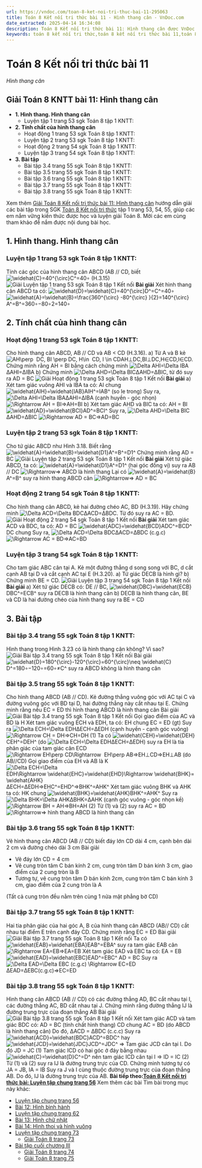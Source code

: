 ```yaml
---
url: https://vndoc.com/toan-8-ket-noi-tri-thuc-bai-11-295063
title: Toán 8 Kết nối tri thức bài 11 - Hình thang cân - VnDoc.com
date_extracted: 2025-04-14 16:34:08
description: Toán 8 Kết nối tri thức bài 11: Hình thang cân được VnDoc biên soạn lời giải nhằm giúp các em nắm được nội dung bài Hình thang cân, Toán 8 sách Kết nối tri thức. Mời các em tham khảo lời giải
keywords: toán 8 kết nối tri thức,toán 8 kết nối tri thức bài 11,toán 8 kết nối tri thức bài Hình thang cân,toán lớp 8 kết nối tri thức,giải toán 8 kết nối tri thức,giải sgk toán 8 kết nối tri thức,sgk toán 8 kết nối tri thức với cuộc sống,toán 8 bài 11 hình thang cân,bài 11 hình thang cân,toán lớp 8 bài 11 hình thang cân,hình thang cân lớp 8 kết nối tri thức,toán 8 bài 11,toán lớp 8 bài 11,bài 11 hình thang cân lớp 8
---
```


# Toán 8 Kết nối tri thức bài 11
 _Hình thang cân_
## **Giải Toán 8 KNTT bài 11: Hình thang cân**
  * **1\. Hình thang. Hình thang cân**
    * Luyện tập 1 trang 53 sgk Toán 8 tập 1 KNTT: 
  * **2\. Tính chất của hình thang cân**
    * Hoạt động 1 trang 53 sgk Toán 8 tập 1 KNTT: 
    * Luyện tập 2 trang 53 sgk Toán 8 tập 1 KNTT: 
    * Hoạt động 2 trang 54 sgk Toán 8 tập 1 KNTT: 
    * Luyện tập 3 trang 54 sgk Toán 8 tập 1 KNTT: 
  * **3\. Bài tập**
    * Bài tập 3.4 trang 55 sgk Toán 8 tập 1 KNTT: 
    * Bài tập 3.5 trang 55 sgk Toán 8 tập 1 KNTT: 
    * Bài tập 3.6 trang 55 sgk Toán 8 tập 1 KNTT: 
    * Bài tập 3.7 trang 55 sgk Toán 8 tập 1 KNTT: 
    * Bài tập 3.8 trang 55 sgk Toán 8 tập 1 KNTT: 

Xem thêm
[Giải Toán 8 Kết nối tri thức bài 11: Hình thang cân](<https://vndoc.com/toan-8-ket-noi-tri-thuc-bai-11-295063>) hướng dẫn giải các bài tập trong SGK [Toán 8 Kết nối tri thức](<https://vndoc.com/toan-8-ket-noi-tri-thuc>) tập 1 trang 53, 54, 55, giúp các em nắm vững kiến thức được học và luyện giải Toán 8. Mời các em cùng tham khảo để nắm được nội dung bài học.
## 1\. Hình thang. Hình thang cân
### **Luyện tập 1 trang 53 sgk Toán 8 tập 1 KNTT:**
Tính các góc của hình thang cân ABCD \(AB // CD, biết ![\\widehat{C}=40^{\\circ}](https://i.vdoc.vn/data/image/blank.png)C^=40∘ \(H.3.15\)
![Giải Luyện tập 1 trang 53 sgk Toán 8 tập 1 Kết nối](https://i.vdoc.vn/data/image/2023/04/23/bai-1-1.png)
**Bài giải**
Xét hình thang cân ABCD ta có: ![\\widehat{D}=\\widehat{C}=40^{\\circ}](https://i.vdoc.vn/data/image/blank.png)D^=C^=40∘
![\\widehat{A}=\\widehat{B}=\\frac{360^{\\circ} -80^{\\circ} }{2}=140^{\\circ}](https://i.vdoc.vn/data/image/blank.png)A^=B^=360∘−80∘2=140∘
## 2\. Tính chất của hình thang cân
### **Hoạt động 1 trang 53 sgk Toán 8 tập 1 KNTT:**
Cho hình thang cân ABCD, AB // CD và AB < CD \(H.3.16\).
a\) Từ A và B kẻ ![AH\\perp  DC, BI \\perp DC, H\\in  CD, I \\in CD](https://i.vdoc.vn/data/image/blank.png)AH⊥DC,BI⊥DC,H∈CD,I∈CD. Chứng minh rằng AH = BI bằng cách chứng minh ![\\Delta AHI=\\Delta IBA](https://i.vdoc.vn/data/image/blank.png)ΔAHI=ΔIBA
b\) Chứng minh ![\\Delta AHD=\\Delta BIC](https://i.vdoc.vn/data/image/blank.png)ΔAHD=ΔBIC, từ đó suy ra AD = BC
![Giải Hoạt động 1 trang 53 sgk Toán 8 tập 1 Kết nối](https://i.vdoc.vn/data/image/2023/04/23/bai-1-2.png)
**Bài giải**
a\) Xét tam giác vuông AHI và IBA ta có:
AI chung
![\\widehat{AIH}=\\widehat{IAB}](https://i.vdoc.vn/data/image/blank.png)AIH^=IAB^ \(so le trong\)
Suy ra, ![\\Delta AHI=\\Delta IBA](https://i.vdoc.vn/data/image/blank.png)ΔAHI=ΔIBA \(cạnh huyền - góc nhọn\)
![\\Rightarrow AH = BI](https://i.vdoc.vn/data/image/blank.png)⇒AH=BI
b\) Xét tam giác AHD và BIC ta có:
AH = BI
![\\widehat{AD}=\\widehat{BCI}](https://i.vdoc.vn/data/image/blank.png)AD^=BCI^
Suy ra, ![\\Delta AHD=\\Delta BIC](https://i.vdoc.vn/data/image/blank.png)ΔAHD=ΔBIC
![\\Rightarrow AD = BC](https://i.vdoc.vn/data/image/blank.png)⇒AD=BC
### **Luyện tập 2 trang 53 sgk Toán 8 tập 1 KNTT:**
Cho tứ giác ABCD như Hình 3.18.
Biết rằng ![\\widehat{A}=\\widehat{B}=\\widehat{D1}](https://i.vdoc.vn/data/image/blank.png)A^=B^=D1^
Chứng minh rằng AD = BC
![Giải Luyện tập 2 trang 53 sgk Toán 8 tập 1 Kết nối](https://i.vdoc.vn/data/image/2023/04/23/bai-1-3.png)
**Bài giải**
Xét tứ giác ABCD, ta có: ![\\widehat{A}=\\widehat{D1}](https://i.vdoc.vn/data/image/blank.png)A^=D1^ \(hai góc đồng vị\) suy ra AB // DC ![\\Rightarrow](https://i.vdoc.vn/data/image/blank.png)⇒ ABCD là hình thang
Lại có ![\\widehat{A}=\\widehat{B}](https://i.vdoc.vn/data/image/blank.png)A^=B^ suy ra hình thang ABCD cân ![\\Rightarrow](https://i.vdoc.vn/data/image/blank.png)⇒ AD = BC
### **Hoạt động 2 trang 54 sgk Toán 8 tập 1 KNTT:**
Cho hình thang cân ABCD, kẻ hai đường chéo AC, BD \(H.3.19\). Hãy chứng minh ![\\Delta ACD=\\Delta BDC](https://i.vdoc.vn/data/image/blank.png)ΔACD=ΔBDC. Từ đó suy ra AC = BD.
![Giải Hoạt động 2 trang 54 sgk Toán 8 tập 1 Kết nối](https://i.vdoc.vn/data/image/2023/04/23/bai-1-4.png)
**Bài giải**
Xét tam giác ACD và BDC, ta có:
AD = BC
![\\widehat{ADC}=\\widehat{BCD}](https://i.vdoc.vn/data/image/blank.png)ADC^=BCD^
DC chung
Suy ra, ![\\Delta ACD=\\Delta BDC](https://i.vdoc.vn/data/image/blank.png)ΔACD=ΔBDC \(c.g.c\) ![\\Rightarrow AC = BD](https://i.vdoc.vn/data/image/blank.png)⇒AC=BD
### **Luyện tập 3 trang 54 sgk Toán 8 tập 1 KNTT:**
Cho tam giác ABC cân tại A. Kẻ một đường thẳng d song song với BC, d cắt cạnh AB tại D và cắt cạnh AC tại E \(H.3.20\).
a\) Tứ giác DECB là hình gì?
b\) Chứng minh BE = CD.
![Giải Luyện tập 3 trang 54 sgk Toán 8 tập 1 Kết nối](https://i.vdoc.vn/data/image/2023/04/23/bai-1-5.png)
**Bài giải**
a\) Xét tứ giác DECB có: DE // BC, ![\\widehat{DBC}=\\widehat{ECB}](https://i.vdoc.vn/data/image/blank.png)DBC^=ECB^ suy ra DECB là hình thang cân
b\) DECB là hình thang cân, BE và CD là hai đường chéo của hình thang suy ra BE = CD
## 3\. Bài tập
### **Bài tập 3.4 trang 55 sgk Toán 8 tập 1 KNTT:**
Hình thang trong Hình 3.23 có là hình thang cân không? Vì sao?
![Giải Bài tập 3.4 trang 55 sgk Toán 8 tập 1 Kết nối](https://i.vdoc.vn/data/image/2023/04/23/bai-1-6.png)
Bài giải
![\\widehat{D}=180^{\\circ}-120^{\\circ}=60^{\\circ}\\neq \\widehat{C}](https://i.vdoc.vn/data/image/blank.png)D^=180∘−120∘=60∘≠C^ suy ra ABCD không là hình thang cân
### **Bài tập 3.5 trang 55 sgk Toán 8 tập 1 KNTT:**
Cho hình thang ABCD \(AB // CD\). Kẻ đường thẳng vuông góc với AC tại C và đường vuông góc với BD tại D, hai đường thẳng này cắt nhau tại E. Chứng minh rằng nếu EC = ED thì hình thang ABCD là hình thang cân
Bài giải
![Giải Bài tập 3.4 trang 55 sgk Toán 8 tập 1 Kết nối](https://i.vdoc.vn/data/image/2023/04/23/bai-1-7.png)
Gọi giao điểm của AC và BD là H
Xét tam giác vuông ECH và EDH, ta có:
EH chung
EC = ED \(gt\)
Suy ra ![\\Delta ECH=\\Delta EDH](https://i.vdoc.vn/data/image/blank.png)ΔECH=ΔEDH \(cạnh huyền - cạnh góc vuông\) ![\\Rightarrow CH = DH](https://i.vdoc.vn/data/image/blank.png)⇒CH=DH \(1\)
Ta có ![\\widehat{CEH}=\\widehat{DEH}](https://i.vdoc.vn/data/image/blank.png)CEH^=DEH^ \(do ![\\Delta ECH=\\Delta EDH](https://i.vdoc.vn/data/image/blank.png)ΔECH=ΔEDH\) suy ra EH là tia phân giác của tam giác cân ECD ![\\Rightarrow EH\\perp CD\\Rightarrow  EH\\perp AB](https://i.vdoc.vn/data/image/blank.png)⇒EH⊥CD⇒EH⊥AB \(do AB//CD\)
Gọi giao điểm của EH và AB là K
![\\Delta ECH=\\Delta EDH\\Rightarrow \\widehat{EHC}=\\widehat{EHD}\\Rightarrow \\widehat{BHK}=\\widehat{AHK}](https://i.vdoc.vn/data/image/blank.png)ΔECH=ΔEDH⇒EHC^=EHD^⇒BHK^=AHK^
Xét tam giác vuông BHK và AHK ta có:
HK chung
![\\widehat{BHK}=\\widehat{AHK}](https://i.vdoc.vn/data/image/blank.png)BHK^=AHK^
Suy ra ![\\Delta BHK=\\Delta AHK](https://i.vdoc.vn/data/image/blank.png)ΔBHK=ΔAHK \(cạnh góc vuông - góc nhọn kề\) ![\\Rightarrow BH = AH](https://i.vdoc.vn/data/image/blank.png)⇒BH=AH \(2\)
Từ \(1\) và \(2\) suy ra AC = BD ![\\Rightarrow](https://i.vdoc.vn/data/image/blank.png)⇒ hình thang ABCD là hình thang cân
### **Bài tập 3.6 trang 55 sgk Toán 8 tập 1 KNTT:**
Vẽ hình thang cân ABCD \(AB // CD\) biết đáy lớn CD dài 4 cm, cạnh bên dài 2 cm và đường chéo dài 3 cm
Bài giải
  * Vẽ đáy lớn CD = 4 cm
  * Vẽ cung tròn tâm C bán kính 2 cm, cung tròn tâm D bán kính 3 cm, giao điểm của 2 cung tròn là B
  * Tương tự, vẽ cung tròn tâm D bán kính 2cm, cung tròn tâm C bán kính 3 cm, giao điểm của 2 cung tròn là A

\(Tất cả cung tròn đều nằm trên cùng 1 nửa mặt phẳng bờ CD\)
### **Bài tập 3.7 trang 55 sgk Toán 8 tập 1 KNTT:**
Hai tia phân giác của hai góc A, B của hình thang cân ABCD \(AB// CD\) cắt nhau tại điểm E trên cạnh đáy CD. Chứng minh rằng EC = ED
Bài giải
![Giải Bài tập 3.7 trang 55 sgk Toán 8 tập 1 Kết nối](https://i.vdoc.vn/data/image/2023/04/23/bai-1-7.png)
Ta có ![\\widehat{EAB}=\\widehat{EBA}](https://i.vdoc.vn/data/image/blank.png)EAB^=EBA^ suy ra tam giác EAB cân ![\\Rightarrow EA=EB](https://i.vdoc.vn/data/image/blank.png)⇒EA=EB
Xét tam giác EAD và EBC ta có:
EA = EB
![\\widehat{EAD}=\\widehat{EBC}](https://i.vdoc.vn/data/image/blank.png)EAD^=EBC^
AD = BC
Suy ra ![\\Delta EAD=\\Delta EBC \(c.g.c\) \\Rightarrow EC=ED](https://i.vdoc.vn/data/image/blank.png)ΔEAD=ΔEBC\(c.g.c\)⇒EC=ED
### **Bài tập 3.8 trang 55 sgk Toán 8 tập 1 KNTT:**
Hình thang cân ABCD \(AB // CD\) có các đường thẳng AD, BC cắt nhau tại I, các đường thẳng AC, BD cắt nhau tại J. Chứng minh rằng đường thẳng IJ là đường trung trực của đoạn thẳng AB
Bài giải
![Giải Bài tập 3.8 trang 55 sgk Toán 8 tập 1 Kết nối](https://i.vdoc.vn/data/image/2023/04/23/bai-1-9.png)
Xét tam giác ACD và tam giác BDC có:
AD = BC \(tính chất hình thang\)
CD chung
AC = BD \(do ABCD là hình thang cân\)
Do đó, ∆ACD = ∆BDC \(c.c.c\)
Suy ra ![\\widehat{ACD}=\\widehat{BDC}](https://i.vdoc.vn/data/image/blank.png)ACD^=BDC^ hay ![\\widehat{JCD}=\\widehat{JDC}](https://i.vdoc.vn/data/image/blank.png)JCD^=JDC^
⇒ Tam giác JCD cân tại I.
Do đó JD = JC \(1\)
Tam giác ICD có hai góc ở đáy bằng nhau ![\\widehat{C}=\\widehat{D}](https://i.vdoc.vn/data/image/blank.png)C^=D^ nên tam giác ICD cân tại I
⇒ ID = IC \(2\)
Từ \(1\) và \(2\) suy ra IJ là đường trung trực của CD.
Chứng minh tương tự có JA = JB, IA = IB
Suy ra J và I cùng thuộc đường trung trực của đoạn thẳng AB.
Do đó, IJ là đường trung trực của AB.
**Bài tiếp theo:[Toán 8 Kết nối tri thức bài: Luyện tập chung trang 56](<https://vndoc.com/toan-8-ket-noi-tri-thuc-bai-luyen-tap-chung-trang-56-295064>)**
Xem thêm các bài Tìm bài trong mục này khác:
  * [Luyện tập chung trang 56](</toan-8-ket-noi-tri-thuc-bai-luyen-tap-chung-trang-56-295064>)
  * [Bài 12: Hình bình hành](</toan-8-ket-noi-tri-thuc-bai-12-295067>)
  * [Luyện tập chung trang 62](</toan-8-ket-noi-tri-thuc-bai-luyen-tap-chung-trang-62-295071>)
  * [Bài 13: Hình chữ nhật](</toan-8-ket-noi-tri-thuc-bai-13-295076>)
  * [Bài 14: Hình thoi và hình vuông](</toan-8-ket-noi-tri-thuc-bai-14-295082>)
  * [Luyện tập chung trang 73](</toan-8-ket-noi-tri-thuc-bai-luyen-tap-chung-trang-73-295095>)
    * [Giải Toán 8 trang 73](</giai-toan-8-trang-73-tap-1-ket-noi-tri-thuc-330265>)
  * [Bài tập cuối chương III ](</toan-8-ket-noi-tri-thuc-bai-tap-cuoi-chuong-iii-295097>)
    * [Giải Toán 8 trang 74](</giai-toan-8-trang-74-tap-1-ket-noi-tri-thuc-330266>)
    * [Giải Toán 8 trang 75](</giai-toan-8-trang-75-tap-1-ket-noi-tri-thuc-330267>)

